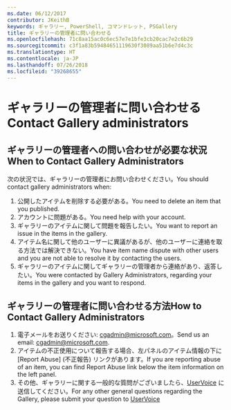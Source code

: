 ```yaml
---
ms.date: 06/12/2017
contributor: JKeithB
keywords: ギャラリー, PowerShell, コマンドレット, PSGallery
title: ギャラリーの管理者に問い合わせる
ms.openlocfilehash: 71c8aa15ac0c6ec57e7e1bfe3cb20cac7e2c6b29
ms.sourcegitcommit: c3f1a83b59484651119630f3089aa51b6e7d4c3c
ms.translationtype: HT
ms.contentlocale: ja-JP
ms.lasthandoff: 07/26/2018
ms.locfileid: "39268655"
---
```

# <a name="contact-gallery-administrators"></a><span data-ttu-id="9972d-103">ギャラリーの管理者に問い合わせる</span><span class="sxs-lookup"><span data-stu-id="9972d-103">Contact Gallery administrators</span></span>

## <a name="when-to-contact-gallery-administrators"></a><span data-ttu-id="9972d-104">ギャラリーの管理者への問い合わせが必要な状況</span><span class="sxs-lookup"><span data-stu-id="9972d-104">When to Contact Gallery Administrators</span></span>

<span data-ttu-id="9972d-105">次の状況では、ギャラリーの管理者にお問い合わせください。</span><span class="sxs-lookup"><span data-stu-id="9972d-105">You should contact gallery administrators when:</span></span>

1. <span data-ttu-id="9972d-106">公開したアイテムを削除する必要がある。</span><span class="sxs-lookup"><span data-stu-id="9972d-106">You need to delete an item that you published.</span></span>
2. <span data-ttu-id="9972d-107">アカウントに問題がある。</span><span class="sxs-lookup"><span data-stu-id="9972d-107">You need help with your account.</span></span>
3. <span data-ttu-id="9972d-108">ギャラリーのアイテムに関して問題を報告したい。</span><span class="sxs-lookup"><span data-stu-id="9972d-108">You want to report an issue in the items in the gallery.</span></span>
4. <span data-ttu-id="9972d-109">アイテム名に関して他のユーザーに異議があるが、他のユーザーに連絡を取る方法では解決できない。</span><span class="sxs-lookup"><span data-stu-id="9972d-109">You have item name dispute with other users and you are not able to resolve it by contacting the users.</span></span>
5. <span data-ttu-id="9972d-110">ギャラリーのアイテムに関してギャラリーの管理者から連絡があり、返答したい。</span><span class="sxs-lookup"><span data-stu-id="9972d-110">You were contacted by Gallery Administrators, regarding your items in the gallery and you want to respond.</span></span>

## <a name="how-to-contact-gallery-administrators"></a><span data-ttu-id="9972d-111">ギャラリーの管理者に問い合わせる方法</span><span class="sxs-lookup"><span data-stu-id="9972d-111">How to Contact Gallery Administrators</span></span>

1. <span data-ttu-id="9972d-112">電子メールをお送りください: cgadmin@microsoft.com。</span><span class="sxs-lookup"><span data-stu-id="9972d-112">Send us an email: cgadmin@microsoft.com.</span></span>
2. <span data-ttu-id="9972d-113">アイテムの不正使用について報告する場合、左パネルのアイテム情報の下に [Report Abuse] \(不正報告) リンクがあります。</span><span class="sxs-lookup"><span data-stu-id="9972d-113">If you are reporting abuse of an item, you can find Report Abuse link below the item information on the left panel.</span></span>
3. <span data-ttu-id="9972d-114">その他、ギャラリーに関する一般的な質問がございましたら、[UserVoice](http://windowsserver.uservoice.com/forums/301869-powershell) に送信してください。</span><span class="sxs-lookup"><span data-stu-id="9972d-114">For any other general questions regarding the Gallery, please submit your question to [UserVoice](http://windowsserver.uservoice.com/forums/301869-powershell)</span></span>